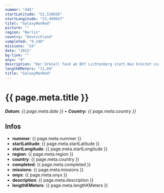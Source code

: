```yaml
---
nummer: "445"
startLatitude: "52,510658"
startLongitude: "13,499647"
titel: "GalaxyMenRed"
picture: ""
region: "Berlin"
country: "Deutschland"
completed: "9.240"
missions: "24"
date: "2022"
bg-link: ""
onyx: "0"
description: "Der Urknall fand am Bhf Lichtenberg statt.Nun breitet sich eine neue Galaxy Richtung Friedrichsfelde aus; dehnt sich über den Weitling- und Nöldnerkiez bis sie implodiert und dort endet wo sie begann."
lengthKMeters: "11,09"
title: "GalaxyMenRed"
---
```


# {{ page.meta.title }}
_**Datum:** {{ page.meta.date }} • **Country:** {{ page.meta.country }}_

## Infos
- **nummer**: {{ page.meta.nummer }}
- **startLatitude**: {{ page.meta.startLatitude }}
- **startLongitude**: {{ page.meta.startLongitude }}
- **region**: {{ page.meta.region }}
- **country**: {{ page.meta.country }}
- **completed**: {{ page.meta.completed }}
- **missions**: {{ page.meta.missions }}
- **onyx**: {{ page.meta.onyx }}
- **description**: {{ page.meta.description }}
- **lengthKMeters**: {{ page.meta.lengthKMeters }}

